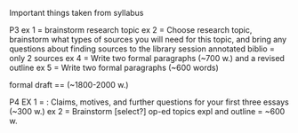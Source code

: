 Important things taken from syllabus

P3
ex 1 = brainstorm research topic
ex 2 = Choose research topic, brainstorm what types of sources you will need for this topic, and bring any questions about finding sources to the library session
annotated biblio = only 2 sources
ex 4 =  Write two formal paragraphs (~700 w.) and a revised outline
ex 5 =  Write two formal paragraphs (~600 words)

formal draft == (~1800-2000 w.)

P4
EX 1 = : Claims, motives, and further questions for your first three essays (~300 w.)
ex 2 =  Brainstorm [select?] op-ed topics
expl and outline = ~600 w.
